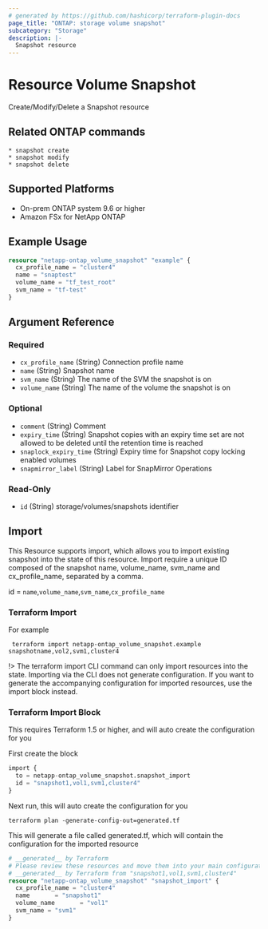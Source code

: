 ```yaml
---
# generated by https://github.com/hashicorp/terraform-plugin-docs
page_title: "ONTAP: storage volume snapshot"
subcategory: "Storage"
description: |-
  Snapshot resource
---
```


# Resource Volume Snapshot

Create/Modify/Delete a Snapshot resource

## Related ONTAP commands

```commandline
* snapshot create
* snapshot modify
* snapshot delete
```

## Supported Platforms

* On-prem ONTAP system 9.6 or higher
* Amazon FSx for NetApp ONTAP

## Example Usage

```terraform
resource "netapp-ontap_volume_snapshot" "example" {
  cx_profile_name = "cluster4"
  name = "snaptest"
  volume_name = "tf_test_root"
  svm_name = "tf-test"
}
```

<!-- schema generated by tfplugindocs -->
## Argument Reference

### Required

- `cx_profile_name` (String) Connection profile name
- `name` (String) Snapshot name
- `svm_name` (String) The name of the SVM the snapshot is on
- `volume_name` (String) The name of the volume the snapshot is on

### Optional

- `comment` (String) Comment
- `expiry_time` (String) Snapshot copies with an expiry time set are not allowed to be deleted until the retention time is reached
- `snaplock_expiry_time` (String) Expiry time for Snapshot copy locking enabled volumes
- `snapmirror_label` (String) Label for SnapMirror Operations

### Read-Only

- `id` (String) storage/volumes/snapshots identifier

## Import

This Resource supports import, which allows you to import existing snapshot into the state of this resource.
Import require a unique ID composed of the snapshot name, volume_name, svm_name and cx_profile_name, separated by a comma.

 id = `name`,`volume_name`,`svm_name`,`cx_profile_name`

### Terraform Import

 For example

 ```shell
  terraform import netapp-ontap_volume_snapshot.example snapshotname,vol2,svm1,cluster4
 ```

!> The terraform import CLI command can only import resources into the state. Importing via the CLI does not generate configuration. If you want to generate the accompanying configuration for imported resources, use the import block instead.

### Terraform Import Block

This requires Terraform 1.5 or higher, and will auto create the configuration for you

First create the block

```terraform
import {
  to = netapp-ontap_volume_snapshot.snapshot_import
  id = "snapshot1,vol1,svm1,cluster4"
}
```

Next run, this will auto create the configuration for you

```shell
terraform plan -generate-config-out=generated.tf
```

This will generate a file called generated.tf, which will contain the configuration for the imported resource

```terraform
# __generated__ by Terraform
# Please review these resources and move them into your main configuration files.
# __generated__ by Terraform from "snapshot1,vol1,svm1,cluster4"
resource "netapp-ontap_volume_snapshot" "snapshot_import" {
  cx_profile_name = "cluster4"
  name       = "snapshot1"
  volume_name       = "vol1"
  svm_name = "svm1"
}
```
